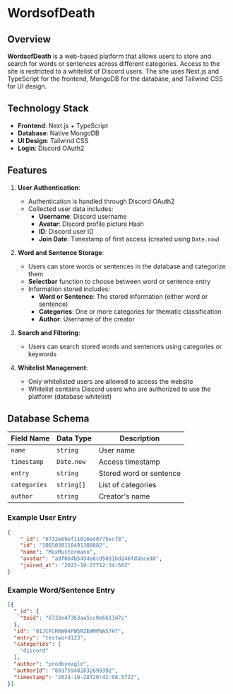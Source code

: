 # WordsofDeath

## Overview
**WordsofDeath** is a web-based platform that allows users to store and search for words or sentences across different categories. Access to the site is restricted to a whitelist of Discord users. The site uses Next.js and TypeScript for the frontend, MongoDB for the database, and Tailwind CSS for UI design.

## Technology Stack
- **Frontend**: Next.js + TypeScript
- **Database**: Native MongoDB
- **UI Design**: Tailwind CSS
- **Login**: Discord OAuth2

## Features
1. **User Authentication**:
   - Authentication is handled through Discord OAuth2
   - Collected user data includes:
     - **Username**: Discord username
     - **Avatar**: Discord profile picture Hash
     - **ID**: Discord user ID
     - **Join Date**: Timestamp of first access (created using `Date.now`)

2. **Word and Sentence Storage**:
   - Users can store words or sentences in the database and categorize them
   - **Selectbar** function to choose between word or sentence entry
   - Information stored includes:
     - **Word or Sentence**: The stored information (either word or sentence)
     - **Categories**: One or more categories for thematic classification
     - **Author**: Username of the creator

3. **Search and Filtering**:
   - Users can search stored words and sentences using categories or keywords

4. **Whitelist Management**:
   - Only whitelisted users are allowed to access the website
   - Whitelist contains Discord users who are authorized to use the platform (database whitelist)

## Database Schema
| Field Name    | Data Type  | Description                  |
|---------------|------------|------------------------------|
| `name`        | `string`   | User name                    |
| `timestamp`   | `Date.now` | Access timestamp             |
| `entry`       | `string`   | Stored word or sentence      |
| `categories`  | `string[]` | List of categories          |
| `author`      | `string`   | Creator's name              |

### Example User Entry
```json
{
    "_id": "6732e69ef11016e40775ecf8",
    "id": "1065030118491308082",
    "name": "MaxMustermann",
    "avatar": "a9f0b4b5434e6cd5031bd246fdabce40",
    "joined_at": "2023-10-27T12:34:56Z"
}
```

### Example Word/Sentence Entry
```json
[{
  "_id": {
    "$oid": "6732e47363aa5cc0e6613d7c"
  },
  "id": "01JCFCRRW04PW5RZEWMPNA57H7",
  "entry": "testword123",
  "categories": [
    "discord"
  ],
  "author": "prodbyeagle",
  "authorId": "893759402832699392",
  "timestamp": "2024-10-28T20:42:08.572Z",
}]
```
